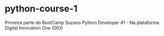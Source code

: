 # python-course-1
Primeira parte do BootCamp Suzano Python Developer #1 - Na plataforma Digital Innovation One (DIO)
